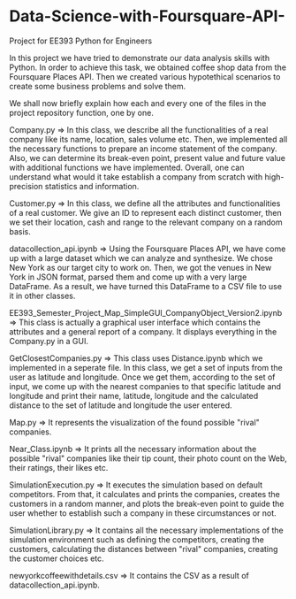 # Data-Science-with-Foursquare-API-
Project for EE393 Python for Engineers

In this project we have tried to demonstrate our data analysis skills with Python. In order to achieve this task, we obtained coffee shop data from the Foursquare Places API. Then we created various hypotethical scenarios to create some business problems and solve them.

We shall now briefly explain how each and every one of the files in the project repository function, one by one.

Company.py => In this class, we describe all the functionalities of a real company like its name, location, sales volume etc. Then, we implemented all the necessary functions to prepare an income statement of the company. Also, we can determine its break-even point, present value and future value with additional functions we have implemented. Overall, one can understand what would it take establish a company from scratch with high-precision statistics and information.

Customer.py => In this class, we define all the attributes and functionalities of a real customer. We give an ID to represent each distinct customer, then we set their location, cash and range to the relevant company on a random basis.

datacollection_api.ipynb => Using the Foursquare Places API, we have come up with a large dataset which we can analyze and synthesize. We chose New York as our target city to work on. Then, we got the venues in New York in JSON format, parsed them and come up with a very large DataFrame. As a result, we have turned this DataFrame to a CSV file to use it in other classes.

EE393_Semester_Project_Map_SimpleGUI_CompanyObject_Version2.ipynb => This class is actually a graphical user interface which contains the attributes and a general report of a company. It displays everything in the Company.py in a GUI.

GetClosestCompanies.py => This class uses Distance.ipynb which we implemented in a seperate file. In this class, we get a set of inputs from the user as latitude and longitude. Once we get them, according to the set of input, we come up with the nearest companies to that specific latitude and longitude and print their name, latitude, longitude and the calculated distance to the set of latitude and longitude the user entered.

Map.py => It represents the visualization of the found possible "rival" companies.

Near_Class.ipynb => It prints all the necessary information about the possible "rival" companies like their tip count, their photo count on the Web, their ratings, their likes etc.

SimulationExecution.py => It executes the simulation based on default competitors. From that, it calculates and prints the companies, creates the customers in a random manner, and plots the break-even point to guide the user whether to establish such a company in these circumstances or not.

SimulationLibrary.py => It contains all the necessary implementations of the simulation environment such as defining the competitors, creating the customers, calculating the distances between "rival" companies, creating the customer choices etc.

newyorkcoffeewithdetails.csv => It contains the CSV as a result of datacollection_api.ipynb.

